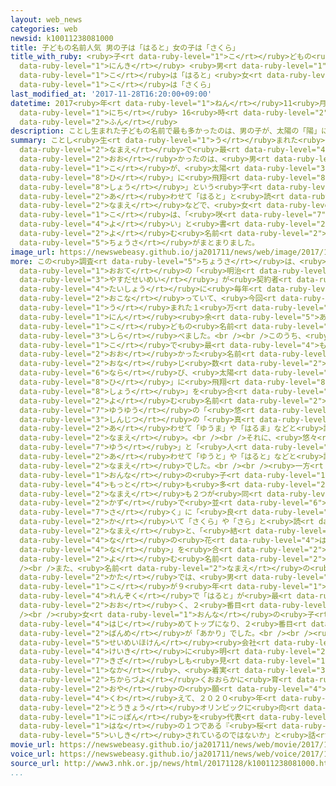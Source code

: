 ```yaml
---
layout: web_news
categories: web
newsid: k10011238081000
title: 子どもの名前人気 男の子は「はると」女の子は「さくら」
title_with_ruby: <ruby>子<rt data-ruby-level="1">こ</rt></ruby>どもの<ruby>名前<rt data-ruby-level="2">なまえ</rt></ruby><ruby>人気<rt
  data-ruby-level="1">にんき</rt></ruby> <ruby>男<rt data-ruby-level="1">おとこ</rt></ruby>の<ruby>子<rt
  data-ruby-level="1">こ</rt></ruby>は「はると」<ruby>女<rt data-ruby-level="1">おんな</rt></ruby>の<ruby>子<rt
  data-ruby-level="1">こ</rt></ruby>は「さくら」
last_modified_at: '2017-11-28T16:20:00+09:00'
datetime: 2017<ruby>年<rt data-ruby-level="1">ねん</rt></ruby>11<ruby>月<rt data-ruby-level="1">がつ</rt></ruby>28<ruby>日<rt
  data-ruby-level="1">にち</rt></ruby> 16<ruby>時<rt data-ruby-level="2">じ</rt></ruby>20<ruby>分<rt
  data-ruby-level="2">ふん</rt></ruby>
description: ことし生まれた子どもの名前で最も多かったのは、男の子が、太陽の「陽」に飛翔の「翔」という字を合わせて「はると」と読む名前などで、女の子は、「咲く」に「良い」と書いて「さくら」と読む名前などになっているという調査がまとまりました。
summary: ことし<ruby>生<rt data-ruby-level="1">う</rt></ruby>まれた<ruby>子<rt data-ruby-level="1">こ</rt></ruby>どもの<ruby>名前<rt
  data-ruby-level="2">なまえ</rt></ruby>で<ruby>最<rt data-ruby-level="4">もっと</rt></ruby>も<ruby>多<rt
  data-ruby-level="2">おお</rt></ruby>かったのは、<ruby>男<rt data-ruby-level="1">おとこ</rt></ruby>の<ruby>子<rt
  data-ruby-level="1">こ</rt></ruby>が、<ruby>太陽<rt data-ruby-level="3">たいよう</rt></ruby>の「<ruby>陽<rt
  data-ruby-level="8">ひ</rt></ruby>」に<ruby>飛翔<rt data-ruby-level="8">ひしょう</rt></ruby>の「<ruby>翔<rt
  data-ruby-level="8">しょう</rt></ruby>」という<ruby>字<rt data-ruby-level="1">じ</rt></ruby>を<ruby>合<rt
  data-ruby-level="2">あ</rt></ruby>わせて「はると」と<ruby>読<rt data-ruby-level="2">よ</rt></ruby>む<ruby>名前<rt
  data-ruby-level="2">なまえ</rt></ruby>などで、<ruby>女<rt data-ruby-level="1">おんな</rt></ruby>の<ruby>子<rt
  data-ruby-level="1">こ</rt></ruby>は、「<ruby>咲<rt data-ruby-level="7">さ</rt></ruby>く」に「<ruby>良<rt
  data-ruby-level="4">よ</rt></ruby>い」と<ruby>書<rt data-ruby-level="2">か</rt></ruby>いて「さくら」と<ruby>読<rt
  data-ruby-level="2">よ</rt></ruby>む<ruby>名前<rt data-ruby-level="2">なまえ</rt></ruby>などになっているという<ruby>調査<rt
  data-ruby-level="5">ちょうさ</rt></ruby>がまとまりました。
image_url: https://newswebeasy.github.io/ja201711/news/web/image/2017/11/28/K10011238081_1711281459_1711281520_01_02.jpg
more: この<ruby>調査<rt data-ruby-level="5">ちょうさ</rt></ruby>は、<ruby>生命保険<rt data-ruby-level="5">せいめいほけん</rt></ruby><ruby>大手<rt
  data-ruby-level="1">おおて</rt></ruby>の「<ruby>明治<rt data-ruby-level="4">めいじ</rt></ruby><ruby>安田生命<rt
  data-ruby-level="3">やすだせいめい</rt></ruby>」が<ruby>契約者<rt data-ruby-level="7">けいやくしゃ</rt></ruby>を<ruby>対象<rt
  data-ruby-level="4">たいしょう</rt></ruby>に<ruby>毎年<rt data-ruby-level="2">まいとし</rt></ruby>、<ruby>行<rt
  data-ruby-level="2">おこな</rt></ruby>っていて、<ruby>今回<rt data-ruby-level="2">こんかい</rt></ruby>は、ことし<ruby>生<rt
  data-ruby-level="1">う</rt></ruby>まれた１<ruby>万<rt data-ruby-level="2">まん</rt></ruby>６３００<ruby>人<rt
  data-ruby-level="1">にん</rt></ruby><ruby>余<rt data-ruby-level="5">あま</rt></ruby>りの<ruby>子<rt
  data-ruby-level="1">こ</rt></ruby>どもの<ruby>名前<rt data-ruby-level="2">なまえ</rt></ruby>を<ruby>調<rt
  data-ruby-level="3">しら</rt></ruby>べました。<br /><br />このうち、<ruby>男<rt data-ruby-level="1">おとこ</rt></ruby>の<ruby>子<rt
  data-ruby-level="1">こ</rt></ruby>で<ruby>最<rt data-ruby-level="4">もっと</rt></ruby>も<ruby>多<rt
  data-ruby-level="2">おお</rt></ruby>かった<ruby>名前<rt data-ruby-level="2">なまえ</rt></ruby>は<ruby>同<rt
  data-ruby-level="2">おな</rt></ruby>じ<ruby>数<rt data-ruby-level="2">かず</rt></ruby>で３つが<ruby>並<rt
  data-ruby-level="6">なら</rt></ruby>び、<ruby>太陽<rt data-ruby-level="3">たいよう</rt></ruby>の「<ruby>陽<rt
  data-ruby-level="8">ひ</rt></ruby>」に<ruby>飛翔<rt data-ruby-level="8">ひしょう</rt></ruby>の「<ruby>翔<rt
  data-ruby-level="8">しょう</rt></ruby>」を<ruby>合<rt data-ruby-level="2">あ</rt></ruby>わせて「はると」や「ひなと」などと<ruby>読<rt
  data-ruby-level="2">よ</rt></ruby>む<ruby>名前<rt data-ruby-level="2">なまえ</rt></ruby>のほか、<ruby>悠々<rt
  data-ruby-level="7">ゆうゆう</rt></ruby>の「<ruby>悠<rt data-ruby-level="7">ゆう</rt></ruby>」に<ruby>真実<rt
  data-ruby-level="3">しんじつ</rt></ruby>の「<ruby>真<rt data-ruby-level="3">しん</rt></ruby>」を<ruby>合<rt
  data-ruby-level="2">あ</rt></ruby>わせて「ゆうま」や「はるま」などと<ruby>読<rt data-ruby-level="2">よ</rt></ruby>む<ruby>名前<rt
  data-ruby-level="2">なまえ</rt></ruby>。<br /><br />それに、<ruby>悠々<rt data-ruby-level="7">ゆうゆう</rt></ruby>の「<ruby>悠<rt
  data-ruby-level="7">ゆう</rt></ruby>」と「<ruby>人<rt data-ruby-level="1">ひと</rt></ruby>」を<ruby>合<rt
  data-ruby-level="2">あ</rt></ruby>わせて「ゆうと」や「はると」などと<ruby>読<rt data-ruby-level="2">よ</rt></ruby>む<ruby>名前<rt
  data-ruby-level="2">なまえ</rt></ruby>でした。<br /><br /><ruby>一方<rt data-ruby-level="2">いっぽう</rt></ruby>、<ruby>女<rt
  data-ruby-level="1">おんな</rt></ruby>の<ruby>子<rt data-ruby-level="1">こ</rt></ruby>で<ruby>最<rt
  data-ruby-level="4">もっと</rt></ruby>も<ruby>多<rt data-ruby-level="2">おお</rt></ruby>かった<ruby>名前<rt
  data-ruby-level="2">なまえ</rt></ruby>も２つが<ruby>同<rt data-ruby-level="2">おな</rt></ruby>じ<ruby>数<rt
  data-ruby-level="2">かず</rt></ruby>で<ruby>並<rt data-ruby-level="6">なら</rt></ruby>び、「<ruby>咲<rt
  data-ruby-level="7">さ</rt></ruby>く」に「<ruby>良<rt data-ruby-level="4">よ</rt></ruby>い」と<ruby>書<rt
  data-ruby-level="2">か</rt></ruby>いて「さくら」や「さら」と<ruby>読<rt data-ruby-level="2">よ</rt></ruby>む<ruby>名前<rt
  data-ruby-level="2">なまえ</rt></ruby>と、「<ruby>結<rt data-ruby-level="4">むす</rt></ruby>ぶ」に<ruby>菜<rt
  data-ruby-level="4">な</rt></ruby>の<ruby>花<rt data-ruby-level="4">はな</rt></ruby>の「<ruby>菜<rt
  data-ruby-level="4">な</rt></ruby>」を<ruby>合<rt data-ruby-level="2">あ</rt></ruby>わせて「ゆいな」や「ゆな」などと<ruby>読<rt
  data-ruby-level="2">よ</rt></ruby>む<ruby>名前<rt data-ruby-level="2">なまえ</rt></ruby>でした。<br
  /><br />また、<ruby>名前<rt data-ruby-level="2">なまえ</rt></ruby>の<ruby>読<rt data-ruby-level="2">よ</rt></ruby>み<ruby>方<rt
  data-ruby-level="2">かた</rt></ruby>では、<ruby>男<rt data-ruby-level="1">おとこ</rt></ruby>の<ruby>子<rt
  data-ruby-level="1">こ</rt></ruby>が９<ruby>年<rt data-ruby-level="1">ねん</rt></ruby><ruby>連続<rt
  data-ruby-level="4">れんぞく</rt></ruby>で「はると」が<ruby>最<rt data-ruby-level="4">もっと</rt></ruby>も<ruby>多<rt
  data-ruby-level="2">おお</rt></ruby>く、２<ruby>番目<rt data-ruby-level="2">ばんめ</rt></ruby>が「そうた」と「ゆうと」でした。<br
  /><br /><ruby>女<rt data-ruby-level="1">おんな</rt></ruby>の<ruby>子<rt data-ruby-level="1">こ</rt></ruby>は、「さくら」が<ruby>初<rt
  data-ruby-level="4">はじ</rt></ruby>めてトップになり、２<ruby>番目<rt data-ruby-level="2">ばんめ</rt></ruby>が「ゆい」、３<ruby>番目<rt
  data-ruby-level="2">ばんめ</rt></ruby>が「あかり」でした。<br /><br /><ruby>調査<rt data-ruby-level="5">ちょうさ</rt></ruby>した<ruby>生命保険<rt
  data-ruby-level="5">せいめいほけん</rt></ruby><ruby>会社<rt data-ruby-level="2">がいしゃ</rt></ruby>は、「<ruby>景気<rt
  data-ruby-level="4">けいき</rt></ruby>に<ruby>明<rt data-ruby-level="2">あか</rt></ruby>るい<ruby>兆<rt
  data-ruby-level="7">きざ</rt></ruby>しも<ruby>見<rt data-ruby-level="1">み</rt></ruby>える<ruby>中<rt
  data-ruby-level="1">なか</rt></ruby>、<ruby>着実<rt data-ruby-level="3">ちゃくじつ</rt></ruby>に<ruby>力強<rt
  data-ruby-level="2">ちからづよ</rt></ruby>くおおらかに<ruby>育<rt data-ruby-level="3">そだ</rt></ruby>ってほしいという<ruby>親<rt
  data-ruby-level="2">おや</rt></ruby>の<ruby>願<rt data-ruby-level="4">ねが</rt></ruby>いに<ruby>加<rt
  data-ruby-level="4">くわ</rt></ruby>えて、２０２０<ruby>年<rt data-ruby-level="1">ねん</rt></ruby>の<ruby>東京<rt
  data-ruby-level="2">とうきょう</rt></ruby>オリンピックに<ruby>向<rt data-ruby-level="3">む</rt></ruby>けて、<ruby>日本<rt
  data-ruby-level="1">にっぽん</rt></ruby>を<ruby>代表<rt data-ruby-level="3">だいひょう</rt></ruby>する<ruby>花<rt
  data-ruby-level="1">はな</rt></ruby>の１つである『<ruby>桜<rt data-ruby-level="5">さくら</rt></ruby>』が<ruby>意識<rt
  data-ruby-level="5">いしき</rt></ruby>されているのではないか」と<ruby>話<rt data-ruby-level="2">はな</rt></ruby>しています。
movie_url: https://newswebeasy.github.io/ja201711/news/web/movie/2017/11/28/k10011238081_201711281744_201711281745.mp4
voice_url: https://newswebeasy.github.io/ja201711/news/web/voice/2017/11/28/k10011238081_201711281744_201711281745.mp3
source_url: http://www3.nhk.or.jp/news/html/20171128/k10011238081000.html
...
```

